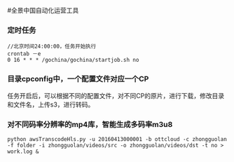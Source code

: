 #全景中国自动化运营工具

### 定时任务

	//北京时间24:00:00，任务开始执行
	crontab －e
	0 16 * * * /gochina/gochina/startjob.sh no

### 目录cpconfig中，一个配置文件对应一个CP

任务开启后，可以根据不同的配置文件，对不同CP的原片，进行下载，修改目录和文件名，上传s3，进行转码。


### 对不同码率分辨率的mp4库，智能生成多码率m3u8
	python awsTranscodeHls.py -u 20160413000001 -b ottcloud -c zhongguolan -f folder -i zhongguolan/videos/src -o zhongguolan/videos/dst -t no > work.log &
